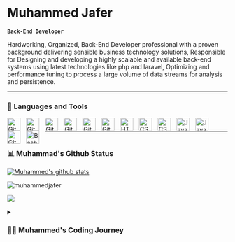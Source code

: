 # Muhammed Jafer

**`Back-End Developer`**

Hardworking, Organized, Back-End Developer professional with a proven background delivering sensible business technology solutions, Responsible for Designing and developing a highly scalable and available back-end systems using latest technologies like php and laravel, Optimizing and performance tuning to process a large volume of data streams for analysis and persistence.

---

### 🧰 Languages and Tools

<img align="left" alt="Git" width="30px" style="padding-right:10px;" src="https://cdn.jsdelivr.net/gh/devicons/devicon/icons/php/php-original.svg" />
<img align="left" alt="Git" width="30px" style="padding-right:10px;" src="https://cdn.jsdelivr.net/gh/devicons/devicon/icons/yii/yii-original-wordmark.svg" />
<img align="left" alt="Git" width="30px" style="padding-right:10px;" src="https://cdn.jsdelivr.net/gh/devicons/devicon/icons/laravel/laravel-plain.svg" />
<img align="left" alt="Git" width="30px" style="padding-right:10px;" src="https://cdn.jsdelivr.net/gh/devicons/devicon/icons/bootstrap/bootstrap-original.svg" />
<img align="left" alt="Git" width="30px" style="padding-right:10px;" src="https://cdn.jsdelivr.net/gh/devicons/devicon/icons/tailwindcss/tailwindcss-plain.svg" />
<img align="left" alt="Git" width="30px" style="padding-right:10px;" src="https://cdn.jsdelivr.net/gh/devicons/devicon/icons/git/git-original.svg" />
<img align="left" alt="HTML" width="30px" style="padding-right:10px;" src="https://cdn.jsdelivr.net/gh/devicons/devicon/icons/html5/html5-plain.svg" />
<img align="left" alt="CSS" width="30px" style="padding-right:10px;" src="https://cdn.jsdelivr.net/gh/devicons/devicon/icons/css3/css3-plain.svg" />
<img align="left" alt="CSS" width="30px" style="padding-right:10px;" src="https://cdn.jsdelivr.net/gh/devicons/devicon/icons/sass/sass-original.svg" />
<img align="left" alt="JavaScript" width="30px" style="padding-right:10px;" src="https://cdn.jsdelivr.net/gh/devicons/devicon/icons/javascript/javascript-plain.svg" />
<img align="left" alt="JavaScript" width="30px" style="padding-right:10px;" src="https://cdn.jsdelivr.net/gh/devicons/devicon/icons/github/github-original-wordmark.svg" />
<img align="left" alt="Git" width="30px" style="padding-right:10px;" src="https://cdn.jsdelivr.net/gh/devicons/devicon/icons/gitlab/gitlab-original-wordmark.svg" />
<img align="left" alt="Bash" width="30px" style="padding-right:10px;" src="https://cdn.jsdelivr.net/gh/devicons/devicon/icons/bash/bash-plain.svg" />
<br />

---

#

### 📊 Muhammad's Github Status

<a href="https://github.com/anuraghazra/github-readme-stats"><img align="center" src="https://github-readme-stats.vercel.app/api?username=muhammedjafer&show_icons=true&theme=blue-green" alt="Muhammed's github stats" /></a>

<!-- this is the streak !-->
<p><img align="center" src="https://github-readme-streak-stats.herokuapp.com/?username=muhammedjafer&" alt="muhammedjafer" /></p>

<a href="https://github.com/anuraghazra/github-readme-stats"><img src="https://github-readme-stats.vercel.app/api/top-langs/?username=muhammedjafer&layout=compact&show_icons=true&theme=blue-green" /></a>
<!-- ![GitHub Streak](https://streak-stats.demolab.com?user=ForrestKnight&theme=gruvbox&border_radius=4.5) -->
<details>
  <summary><h3>👨‍💻 Muhammed's Coding Journey</h3></summary>
    I started my coding journey as a naive computer science student with a passion to learn everything I could in this programming world - code, unix, linux, theory. And all the while, teaching myself web development with a dream to build my own app, but that soon got overshadowed by my desire to excel in php and laravel. A desire that landed me a Back-end developer job upon graduation. I am still working on my skills and get more experience in that industry to be a full-stack developer Don't wait up, because I'm coming.
</details>

<!--
**muhammedjafer/muhammedjafer** is a ✨ _special_ ✨ repository because its `README.md` (this file) appears on your GitHub profile.

Here are some ideas to get you started:

- 🔭 I’m currently working on ...
- 🌱 I’m currently learning ...
- 👯 I’m looking to collaborate on ...
- 🤔 I’m looking for help with ...
- 💬 Ask me about ...
- 📫 How to reach me: ...
- 😄 Pronouns: ...
- ⚡ Fun fact: ...
-->
